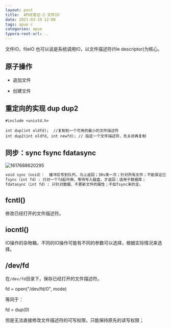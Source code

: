 ```yaml
---
layout: post
title:  APUE笔记-2-文件IO
date: 2021-03-19 12:00
tags: apue c
categories: apue
typora-root-url: ..
---
```


文件IO，fileIO 也可以说是系统调用IO，以文件描述符(file descriptor)为核心。

## 原子操作

- 追加文件

- 创建文件




## 重定向的实现 dup dup2

```
#include <unistd.h>

int dup(int oldfd);  //复制到一个可用的最小的文件描述符
int dup2(int oldfd, int newfd); // 指定一个文件描述符，先关闭再复制
```


## 同步：sync fsync fdatasync

![1617688620295](/linux-sys/1617688620295.png)

```bash
void sync（void）：  缓冲区写到队列，马上返回；30s来一次；针对所有文件；不能保证已经写完；
fsync（int fd）: 只对一个fd起作用，等待写入磁盘，才返回；适用于数据库；
fdatasync（int fd）: 只针对数据，不更新文件的属性；不如fsync来的全。
```



## fcntl()  

修改已经打开的文件描述符。

## iocntl()

IO操作的杂物箱，不同的IO操作可能有不同的参数可以选择，根据实际情况来选择。

## /dev/fd

在`/dev/fd`目录下，保存已经打开的文件描述符。

fd  = open("/dev/fd/0", mode)

等同于：

fd = dup(0)

但是无法直接修改文件描述符的可写权限，只能保持原先的读写权限；
















